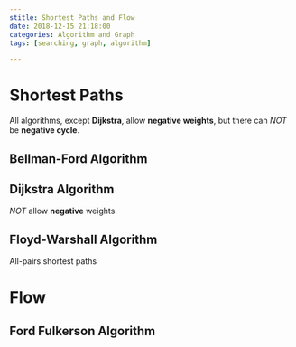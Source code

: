```yaml
---
stitle: Shortest Paths and Flow
date: 2018-12-15 21:18:00
categories: Algorithm and Graph
tags: [searching, graph, algorithm]

---
```


# Shortest Paths

All algorithms, except **Dijkstra**, allow **negative weights**, 
but there can *NOT* be **negative cycle**. 



## Bellman-Ford Algorithm



## Dijkstra Algorithm

*NOT* allow **negative** weights.

## Floyd-Warshall Algorithm

All-pairs shortest paths



# Flow

## Ford Fulkerson Algorithm

